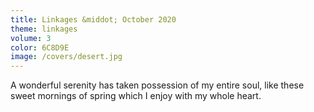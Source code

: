 ```yaml
---
title: Linkages &middot; October 2020
theme: linkages
volume: 3
color: 6C8D9E
image: /covers/desert.jpg
---
```

A wonderful serenity has taken possession of my entire soul, like these sweet mornings of spring which I enjoy with my whole heart.
